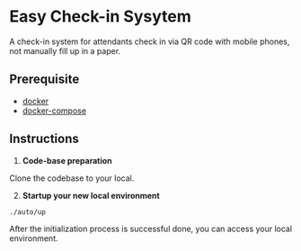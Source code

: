# Easy Check-in Sysytem

A check-in system for attendants check in via QR code with mobile phones, not manually fill up in a paper.

## Prerequisite
* [docker](https://docs.docker.com/engine/installation/mac/#/docker-toolbox)
* [docker-compose](https://docs.docker.com/compose/install/)

## Instructions
1. **Code-base preparation**

  Clone the codebase to your local.

2. **Startup your new local environment**

  ```
  ./auto/up
  ```
  After the initialization process is successful done, you can access your local environment.
